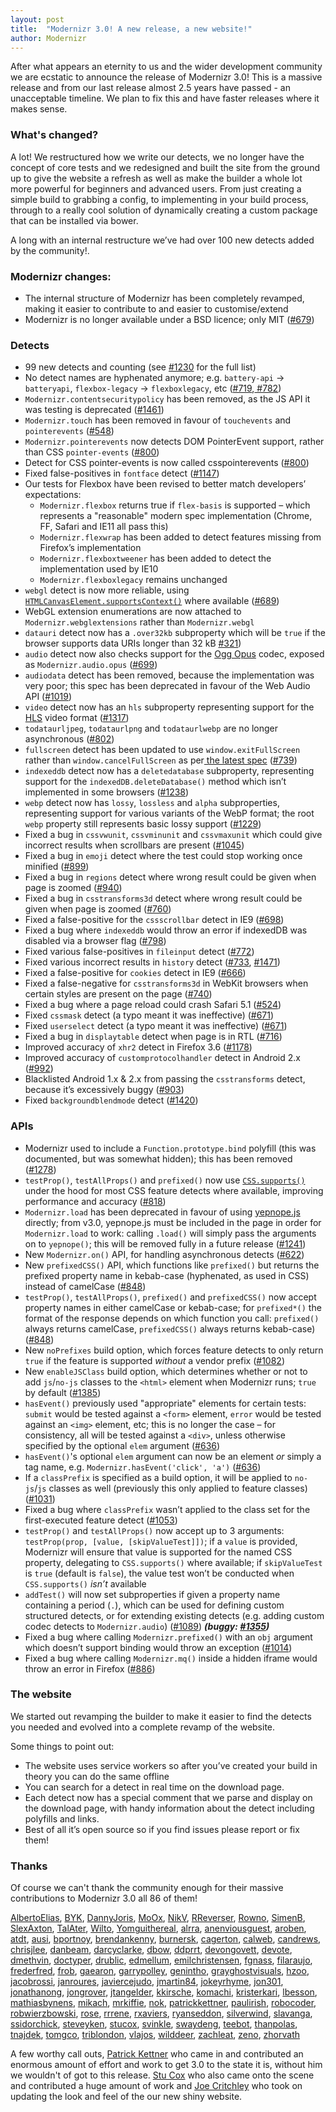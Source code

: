 ```yaml
---
layout: post
title:  "Modernizr 3.0! A new release, a new website!"
author: Modernizr
---
```


After what appears an eternity to us and the wider development community we are ecstatic to announce the release of Modernizr 3.0! This is a massive release and from our last release almost 2.5 years have passed - an unacceptable timeline. We plan to fix this and have faster releases where it makes sense.

### What's changed?

A lot! We restructured how we write our detects, we no longer have the concept of core tests and we redesigned and built the site from the ground up to give the website a refresh as well as make the builder a whole lot more powerful for beginners and advanced users. From just creating a simple build to grabbing a config, to implementing in your build process, through to a really cool solution of dynamically creating a custom package that can be installed via bower.

A long with an internal restructure we’ve had over 100 new detects added by the community!.

### Modernizr changes:

* The internal structure of Modernizr has been completely revamped, making it easier to contribute to and easier to customise/extend
* Modernizr is no longer available under a BSD licence; only MIT ([#679](https://github.com/Modernizr/Modernizr/issues/679))

### Detects

* 99 new detects and counting (see [#1230](https://github.com/Modernizr/Modernizr/issues/1230) for the full list)
* No detect names are hyphenated anymore; e.g. `battery-api` → `batteryapi`, `flexbox-legacy` → `flexboxlegacy`, etc ([#719](https://github.com/Modernizr/Modernizr/pull/719),[ #782](https://github.com/Modernizr/Modernizr/pull/782))
* `Modernizr.contentsecuritypolicy` has been removed, as the JS API it was testing is deprecated ([#1461](https://github.com/Modernizr/Modernizr/issues/1461))
* `Modernizr.touch` has been removed in favour of `touchevents` and `pointerevents` ([#548](https://github.com/Modernizr/Modernizr/issues/548))
* `Modernizr.pointerevents` now detects DOM PointerEvent support, rather than CSS `pointer-events` ([#800](https://github.com/Modernizr/Modernizr/pull/800))
* Detect for CSS pointer-events is now called csspointerevents ([#800](https://github.com/Modernizr/Modernizr/pull/800))
* Fixed false-positives in `fontface` detect ([#1147](https://github.com/Modernizr/Modernizr/pull/1147))
* Our tests for Flexbox have been revised to better match developers’ expectations:
    * `Modernizr.flexbox` returns true if `flex-basis` is supported – which represents a "reasonable" modern spec implementation (Chrome, FF, Safari and IE11 all pass this)
    * `Modernizr.flexwrap` has been added to detect features missing from Firefox’s implementation
    * `Modernizr.flexboxtweener` has been added to detect the implementation used by IE10
    * `Modernizr.flexboxlegacy` remains unchanged
* `webgl` detect is now more reliable, using [`HTMLCanvasElement.supportsContext()`](http://www.w3.org/TR/2013/WD-html51-20130528/embedded-content-0.html#dom-canvas-supportscontext) where available ([#689](https://github.com/Modernizr/Modernizr/issues/689))
* WebGL extension enumerations are now attached to `Modernizr.webglextensions` rather than `Modernizr.webgl`
* `datauri` detect now has a `.over32kb` subproperty which will be `true` if the browser supports data URIs longer than 32 kB [#321](https://github.com/Modernizr/Modernizr/issues/321))
* `audio` detect now also checks support for the [Ogg Opus](http://www.opus-codec.org/) codec, exposed as `Modernizr.audio.opus` ([#699](https://github.com/Modernizr/Modernizr/issues/699))
* `audiodata` detect has been removed, because the implementation was very poor; this spec has been deprecated in favour of the Web Audio API ([#1019](https://github.com/Modernizr/Modernizr/pull/1019))
* `video` detect now has an `hls` subproperty representing support for the[ HLS](http://en.wikipedia.org/wiki/HTTP_Live_Streaming) video format ([#1317](https://github.com/Modernizr/Modernizr/pull/1317))
* `todataurljpeg`, `todataurlpng` and `todataurlwebp` are no longer asynchronous ([#802](https://github.com/Modernizr/Modernizr/issues/802))
* `fullscreen` detect has been updated to use `window.exitFullScreen` rather than `window.cancelFullScreen` as per[ the latest spec](http://www.w3.org/TR/fullscreen/) ([#739](https://github.com/Modernizr/Modernizr/issues/739))
* `indexeddb` detect now has a `deletedatabase` subproperty, representing support for the `indexedDB.deleteDatabase()`  method which isn’t implemented in some browsers ([#1238](https://github.com/Modernizr/Modernizr/pull/1238))
* `webp` detect now has `lossy`, `lossless` and `alpha` subproperties, representing support for various variants of the WebP format; the root `webp` property still represents basic lossy support ([#1229](https://github.com/Modernizr/Modernizr/issues/1229))
* Fixed a bug in `cssvwunit`, `cssvminunit` and `cssvmaxunit` which could give incorrect results when scrollbars are present ([#1045](https://github.com/Modernizr/Modernizr/issues/1045))
* Fixed a bug in `emoji` detect where the test could stop working once minified ([#899](https://github.com/Modernizr/Modernizr/issues/899))
* Fixed a bug in `regions` detect where wrong result could be given when page is zoomed ([#940](https://github.com/Modernizr/Modernizr/issues/940))
* Fixed a bug in `csstransforms3d` detect where wrong result could be given when page is zoomed ([#760](https://github.com/Modernizr/Modernizr/issues/760))
* Fixed a false-positive for the `cssscrollbar` detect in IE9 ([#698](https://github.com/Modernizr/Modernizr/issues/698))
* Fixed a bug where `indexeddb` would throw an error if indexedDB was disabled via a browser flag ([#798](https://github.com/Modernizr/Modernizr/pull/798))
* Fixed various false-positives in `fileinput` detect ([#772](https://github.com/Modernizr/Modernizr/issues/772))
* Fixed various incorrect results in `history` detect ([#733](https://github.com/Modernizr/Modernizr/issues/733), [#1471](https://github.com/Modernizr/Modernizr/issues/1471))
* Fixed a false-positive for `cookies` detect in IE9 ([#666](https://github.com/Modernizr/Modernizr/issues/666))
* Fixed a false-negative for `csstransforms3d` in WebKit browsers when certain styles are present on the page ([#740](https://github.com/Modernizr/Modernizr/issues/740))
* Fixed a bug where a page reload could crash Safari 5.1 ([#524](https://github.com/Modernizr/Modernizr/issues/524))
* Fixed `cssmask` detect (a typo meant it was ineffective) ([#671](https://github.com/Modernizr/Modernizr/pull/671))
* Fixed `userselect` detect (a typo meant it was ineffective) ([#671](https://github.com/Modernizr/Modernizr/pull/671))
* Fixed a bug in `displaytable` detect when page is in RTL ([#716](https://github.com/Modernizr/Modernizr/issues/716))
* Improved accuracy of `xhr2` detect in Firefox 3.6 ([#1178](https://github.com/Modernizr/Modernizr/pull/1178))
* Improved accuracy of `customprotocolhandler` detect in Android 2.x ([#992](https://github.com/Modernizr/Modernizr/pull/992))
* Blacklisted Android 1.x & 2.x from passing the `csstransforms` detect, because it’s excessively buggy ([#903](https://github.com/Modernizr/Modernizr/issues/903))
* Fixed `backgroundblendmode` detect ([#1420](https://github.com/Modernizr/Modernizr/issues/1420))

### APIs

* Modernizr used to include a `Function.prototype.bind` polyfill (this was documented, but was somewhat hidden); this has been removed ([#1278](https://github.com/Modernizr/Modernizr/pull/1278))
* `testProp()`, `testAllProps()` and `prefixed()` now use [`CSS.supports()`](https://developer.mozilla.org/en-US/docs/Web/API/CSS.supports) under the hood for most CSS feature detects where available, improving performance and accuracy ([#818](https://github.com/Modernizr/Modernizr/issues/818))
* `Modernizr.load` has been deprecated in favour of using [yepnope.js](http://yepnopejs.com) directly; from v3.0, yepnope.js must be included in the page in order for `Modernizr.load` to work: calling `.load()` will simply pass the arguments on to `yepnope()`; this will be removed fully in a future release ([#1241](https://github.com/Modernizr/Modernizr/pull/1241))
* New `Modernizr.on()` API, for handling asynchronous detects ([#622](https://github.com/Modernizr/Modernizr/issues/622))
* New `prefixedCSS()` API, which functions like `prefixed()` but returns the prefixed property name in kebab-case (hyphenated, as used in CSS) instead of camelCase ([#848](https://github.com/Modernizr/Modernizr/pull/848))
* `testProp()`, `testAllProps()`, `prefixed()` and `prefixedCSS()` now accept property names in either camelCase or kebab-case; for `prefixed*()` the format of the response depends on which function you call: `prefixed()` always returns camelCase, `prefixedCSS()` always returns kebab-case) ([#848](https://github.com/Modernizr/Modernizr/pull/848))
* New `noPrefixes` build option, which forces feature detects to only return `true` if the feature is supported *without* a vendor prefix ([#1082](https://github.com/Modernizr/Modernizr/issues/1082))
* New `enableJSClass` build option, which determines whether or not to add `js`/`no-js` classes to the `<html>` element when Modernizr runs; `true` by default ([#1385](https://github.com/Modernizr/Modernizr/issues/1385))
* `hasEvent()` previously used "appropriate" elements for certain tests: `submit` would be tested against a `<form>` element, `error` would be tested against an `<img>` element, etc; this is no longer the case – for consistency, all will be tested against a `<div>`, unless otherwise specified by the optional `elem` argument ([#636](https://github.com/Modernizr/Modernizr/pull/636))
* `hasEvent()`'s optional `elem` argument can now be an element *or* simply a tag name, e.g. `Modernizr.hasEvent('click', 'a')` ([#636](https://github.com/Modernizr/Modernizr/pull/636))
* If a `classPrefix` is specified as a build option, it will be applied to `no-js`/`js` classes as well (previously this only applied to feature classes) ([#1031](https://github.com/Modernizr/Modernizr/issues/1031))
* Fixed a bug where `classPrefix` wasn’t applied to the class set for the first-executed feature detect ([#1053](https://github.com/Modernizr/Modernizr/issues/1053))
* `testProp()` and `testAllProps()` now accept up to 3 arguments: `testProp(prop, [value, [skipValueTest]])`; if a `value` is provided, Modernizr will ensure that value is supported for the named CSS property, delegating to `CSS.supports()` where available; if `skipValueTest` is `true` (default is `false`), the value test won’t be conducted when `CSS.supports()` *isn’t* available
* `addTest()` will now set subproperties if given a property name containing a period (`.`), which can be used for defining custom structured detects, or for extending existing detects (e.g. adding custom codec detects to `Modernizr.audio`) ([#1089](https://github.com/Modernizr/Modernizr/pull/1089)) ***(buggy: [#1355](https://github.com/Modernizr/Modernizr/issues/1355))***
* Fixed a bug where calling `Modernizr.prefixed()` with an `obj` argument which doesn’t support binding would throw an exception ([#1014](https://github.com/Modernizr/Modernizr/issues/1014))
* Fixed a bug where calling `Modernizr.mq()` inside a hidden iframe would throw an error in Firefox ([#886](https://github.com/Modernizr/Modernizr/pull/886))

### The website

We started out revamping the builder to make it easier to find the detects you needed and evolved into a complete revamp of the website.

Some things to point out:

* The website uses service workers so after you’ve created your build in theory you can do the same offline
* You can search for a detect in real time on the download page.
* Each detect now has a special comment that we parse and display on the download page, with handy information about the detect including polyfills and links.
* Best of all it’s open source so if you find issues please report or fix them!

### Thanks

Of course we can't thank the community enough for their massive contributions to Modernizr 3.0 all 86 of them!

[AlbertoElias](https://github.com/AlbertoElias), [BYK](https://github.com/BYK), [DannyJoris](https://github.com/DannyJoris), [MoOx](https://github.com/MoOx), [NikV](https://github.com/NikV), [RReverser](https://github.com/RReverser), [Rowno](https://github.com/Rowno), [SimenB](https://github.com/SimenB), [SlexAxton](https://github.com/SlexAxton), [TalAter](https://github.com/TalAter), [Wilto](https://github.com/Wilto), [Yomguithereal](https://github.com/Yomguithereal), [alrra](https://github.com/alrra), [anenviousguest](https://github.com/anenviousguest), [aroben](https://github.com/aroben), [atdt](https://github.com/atdt), [ausi](https://github.com/ausi), [bportnoy](https://github.com/bportnoy), [brendankenny](https://github.com/brendankenny), [burnersk](https://github.com/burnersk), [cagerton](https://github.com/cagerton), [calweb](https://github.com/calweb), [candrews](https://github.com/candrews), [chrisjlee](https://github.com/chrisjlee), [danbeam](https://github.com/danbeam), [darcyclarke](https://github.com/darcyclarke), [dbow](https://github.com/dbow), [ddprrt](https://github.com/ddprrt), [devongovett](https://github.com/devongovett), [devote](https://github.com/devote), [dmethvin](https://github.com/dmethvin), [doctyper](https://github.com/doctyper), [drublic](https://github.com/drublic), [edmellum](https://github.com/edmellum), [emilchristensen](https://github.com/emilchristensen), [fgnass](https://github.com/fgnass), [filaraujo](https://github.com/filaraujo), [frederfred](https://github.com/frederfred), [frob](https://github.com/frob), [gaearon](https://github.com/gaearon), [garrypolley](https://github.com/garrypolley), [genintho](https://github.com/genintho), [grayghostvisuals](https://github.com/grayghostvisuals), [hzoo](https://github.com/hzoo), [jacobrossi](https://github.com/jacobrossi), [janroures](https://github.com/janroures), [javiercejudo](https://github.com/javiercejudo), [jmartin84](https://github.com/jmartin84), [jokeyrhyme](https://github.com/jokeyrhyme), [jon301](https://github.com/jon301), [jonathanong](https://github.com/jonathanong), [jongrover](https://github.com/jongrover), [jtangelder](https://github.com/jtangelder), [kkirsche](https://github.com/kkirsche), [komachi](https://github.com/komachi), [kristerkari](https://github.com/kristerkari), [lbesson](https://github.com/lbesson), [mathiasbynens](https://github.com/mathiasbynens), [mikach](https://github.com/mikach), [mrkiffie](https://github.com/mrkiffie), [nok](https://github.com/nok), [patrickkettner](https://github.com/patrickkettner), [paulirish](https://github.com/paulirish), [robocoder](https://github.com/robocoder), [robwierzbowski](https://github.com/robwierzbowski), [rose](https://github.com/rose), [rrrene](https://github.com/rrrene), [rxaviers](https://github.com/rxaviers), [ryanseddon](https://github.com/ryanseddon), [silverwind](https://github.com/silverwind), [slavanga](https://github.com/slavanga), [ssidorchick](https://github.com/ssidorchick), [steveyken](https://github.com/steveyken), [stucox](https://github.com/stucox), [svinkle](https://github.com/svinkle), [swaydeng](https://github.com/swaydeng), [teebot](https://github.com/teebot), [thanpolas](https://github.com/thanpolas), [tnajdek](https://github.com/tnajdek), [tomgco](https://github.com/tomgco), [triblondon](https://github.com/triblondon), [vlajos](https://github.com/vlajos), [wilddeer](https://github.com/wilddeer), [zachleat](https://github.com/zachleat), [zeno](https://github.com/zeno), [zhorvath](https://github.com/zhorvath)

A few worthy call outs, [Patrick Kettner](https://github.com/patrickkettner) who came in and contributed an enormous amount of effort and work to get 3.0 to the state it is, without him we wouldn't of got to this release. [Stu Cox](https://github.com/stucox) who also came onto the scene and contributed a huge amount of work and [Joe Critchley](https://github.com/joecritch) who took on updating the look and feel of the our new shiny website.
